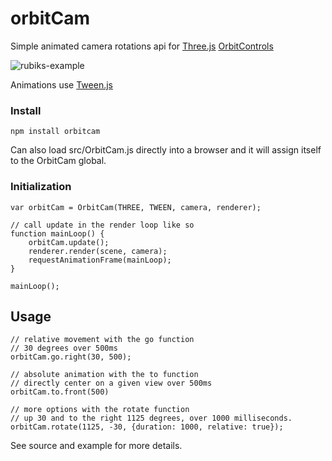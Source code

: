 # orbitCam
Simple animated camera rotations api for [Three.js](https://threejs.org/) [OrbitControls](https://github.com/mattdesl/three-orbit-controls)

![rubiks-example](https://user-images.githubusercontent.com/232036/30818911-90fc583e-a1e2-11e7-9ee6-64d96de66f56.gif)

Animations use [Tween.js](https://github.com/tweenjs/tween.js/)

### Install
```
npm install orbitcam
```
Can also load src/OrbitCam.js directly into a browser and it will assign itself to the OrbitCam global.


### Initialization
```
var orbitCam = OrbitCam(THREE, TWEEN, camera, renderer);

// call update in the render loop like so
function mainLoop() {
    orbitCam.update();
    renderer.render(scene, camera);
    requestAnimationFrame(mainLoop);
}

mainLoop();

```

## Usage
```
// relative movement with the go function
// 30 degrees over 500ms
orbitCam.go.right(30, 500);

// absolute animation with the to function
// directly center on a given view over 500ms
orbitCam.to.front(500)

// more options with the rotate function
// up 30 and to the right 1125 degrees, over 1000 milliseconds.
orbitCam.rotate(1125, -30, {duration: 1000, relative: true});
```

See source and example for more details.
